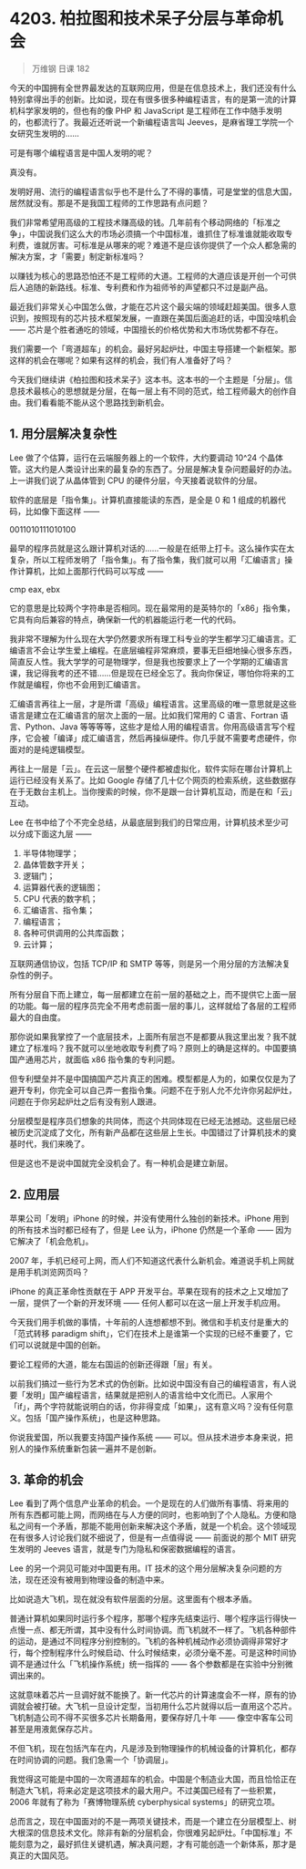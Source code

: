 # 4203. 柏拉图和技术呆子分层与革命机会
> 万维钢 日课 182

今天的中国拥有全世界最发达的互联网应用，但是在信息技术上，我们还没有什么特别拿得出手的创新。比如说，现在有很多很多种编程语言，有的是第一流的计算机科学家发明的，但也有的像 PHP 和 JavaScript 是工程师在工作中随手发明的，也都流行了。我最近还听说一个新编程语言叫 Jeeves，是麻省理工学院一个女研究生发明的……

可是有哪个编程语言是中国人发明的呢？

真没有。

发明好用、流行的编程语言似乎也不是什么了不得的事情，可是堂堂的信息大国，居然就没有。那是不是我国工程师的工作思路有点问题？

我们非常希望用高级的工程技术赚高级的钱。几年前有个移动网络的「标准之争」，中国说我们这么大的市场必须搞一个中国标准，谁抓住了标准谁就能收取专利费，谁就厉害。可标准是从哪来的呢？难道不是应该你提供了一个众人都急需的解决方案，才「需要」制定新标准吗？

以赚钱为核心的思路恐怕还不是工程师的大道。工程师的大道应该是开创一个可供后人追随的新路线。标准、专利费和作为祖师爷的声望都只不过是副产品。

最近我们非常关心中国怎么做，才能在芯片这个最尖端的领域赶超美国。很多人意识到，按照现有的芯片技术框架发展，一直跟在美国后面追赶的话，中国没啥机会 —— 芯片是个胜者通吃的领域，中国擅长的价格优势和大市场优势都不存在。

我们需要一个「弯道超车」的机会。最好另起炉灶，中国主导搭建一个新框架。那这样的机会在哪呢？如果有这样的机会，我们有人准备好了吗？

今天我们继续讲《柏拉图和技术呆子》这本书。这本书的一个主题是「分层」。信息技术最核心的思想就是分层，在每一层上有不同的范式，给工程师最大的创作自由。我们看看能不能从这个思路找到新机会。

## 1. 用分层解决复杂性

Lee 做了个估算，运行在云端服务器上的一个软件，大约要调动 10^24 个晶体管。这大约是人类设计出来的最复杂的东西了。分层是解决复杂问题最好的办法。上一讲我们说了从晶体管到 CPU 的硬件分层，今天接着说软件的分层。

软件的底层是「指令集」。计算机直接能读的东西，是全是 0 和 1 组成的机器代码，比如像下面这样 ——

0011010111010100

最早的程序员就是这么跟计算机对话的……一般是在纸带上打卡。这么操作实在太复杂，所以工程师发明了「指令集」。有了指令集，我们就可以用「汇编语言」操作计算机，比如上面那行代码可以写成 ——

cmp eax, ebx

它的意思是比较两个字符串是否相同。现在最常用的是英特尔的「x86」指令集，它具有向后兼容的特点，确保新一代的机器能运行老一代的代码。

我非常不理解为什么现在大学仍然要求所有理工科专业的学生都学习汇编语言。汇编语言不会让学生爱上编程。在底层编程非常麻烦，要事无巨细地操心很多东西，简直反人性。我大学学的可是物理学，但是我也按要求上了一个学期的汇编语言课，我记得我考的还不错……但是现在已经全忘了。我向你保证，哪怕你将来的工作就是编程，你也不会用到汇编语言。

汇编语言再往上一层，才是所谓「高级」编程语言。这里高级的唯一意思就是这些语言是建立在汇编语言的层次上面的一层。比如我们常用的 C 语言、Fortran 语言、Python、Java 等等等等，这些才是给人用的编程语言。你用高级语言写个程序，它会被「编译」成汇编语言，然后再操纵硬件。你几乎就不需要考虑硬件，你面对的是纯逻辑模型。

再往上一层是「云」。在云这一层整个硬件都被虚拟化，软件实际在哪台计算机上运行已经没有关系了。比如 Google 存储了几十亿个网页的检索系统，这些数据存在于无数台主机上。当你搜索的时候，你不是跟一台计算机互动，而是在和「云」互动。

Lee 在书中给了个不完全总结，从最底层到我们的日常应用，计算机技术至少可以分成下面这九层 ——

1. 半导体物理学；
2. 晶体管数字开关；
3. 逻辑门；
4. 运算器代表的逻辑图；
5. CPU 代表的数字机；
6. 汇编语言、指令集；
7. 编程语言；
8. 各种可供调用的公共库函数；
9. 云计算；

互联网通信协议，包括 TCP/IP 和 SMTP 等等，则是另一个用分层的方法解决复杂性的例子。

所有分层自下而上建立，每一层都建立在前一层的基础之上，而不提供它上面一层的功能。每一层的程序员完全不用考虑前面一层的事儿，这样就给了各层的工程师最大的自由度。

那你说如果我掌控了一个底层技术，上面所有层岂不是都要从我这里出发？我不就建立了标准吗？我不就可以坐地收取专利费了吗？原则上的确是这样的。中国要搞国产通用芯片，就面临 x86 指令集的专利问题。

但专利壁垒并不是中国搞国产芯片真正的困难。模型都是人为的，如果仅仅是为了避开专利，你完全可以自己弄一套指令集。问题不在于别人允不允许你另起炉灶，问题在于你另起炉灶之后有没有别人跟进。

分层模型是程序员们想象的共同体，而这个共同体现在已经无法撼动。这些层已经被历史沉淀成了文化，所有新产品都在这些层上生长。中国错过了计算机技术的奠基时代，我们来晚了。

但是这也不是说中国就完全没机会了。有一种机会是建立新层。

## 2. 应用层

苹果公司「发明」iPhone 的时候，并没有使用什么独创的新技术。iPhone 用到的所有技术当时都已经有了，但是 Lee 认为，iPhone 仍然是一个革命 —— 因为它解决了「机会危机」。

2007 年，手机已经可上网，而人们不知道这代表什么新机会。难道说手机上网就是用手机浏览网页吗？

iPhone 的真正革命性贡献在于 APP 开发平台。苹果在现有的技术之上又增加了一层，提供了一个新的开发环境 —— 任何人都可以在这一层上开发手机应用。

今天我们用手机做的事情，十年前的人连想都想不到。微信和手机支付是重大的「范式转移 paradigm shift」，它们在技术上是谁第一个实现的已经不重要了，它们可以说就是中国的创新。

要论工程师的大道，能左右国运的创新还得跟「层」有关。

以前我们搞过一些行为艺术式的伪创新。比如说中国没有自己的编程语言，有人说要「发明」国产编程语言，结果就是把别人的语言给中文化而已。人家用个「if」，两个字符就能说明白的话，你非得变成「如果」，这有意义吗？没有任何意义。包括「国产操作系统」，也是这种思路。

你说我爱国，所以我要支持国产操作系统 —— 可以。但从技术进步本身来说，把别人的操作系统重新包装一遍并不是创新。

## 3. 革命的机会

Lee 看到了两个信息产业革命的机会。一个是现在的人们做所有事情、将来用的所有东西都可能上网，而网络在与人方便的同时，也影响到了个人隐私。方便和隐私之间有一个矛盾，那能不能用创新来解决这个矛盾，就是一个机会。这个领域现在有很多人讨论我们就不细说了，但是有一点值得说 —— 前面说的那个 MIT 研究生发明的 Jeeves 语言，就是专门为隐私和保密数据编程的语言。

Lee 的另一个洞见可能对中国更有用。IT 技术的这个用分层解决复杂问题的方法，现在还没有被用到物理设备的制造中来。

比如说造大飞机，现在就没有软件层面的分层。这里面有个根本矛盾。

普通计算机如果同时运行多个程序，那哪个程序先结束运行、哪个程序运行得快一点慢一点、都无所谓，其中没有什么时间协调。而飞机就不一样了。飞机各种部件的运动，是通过不同程序分别控制的。飞机的各种机械动作必须协调得非常好才行，每个控制程序什么时候启动、什么时候结束，必须分毫不差。可是这种时间协调不是通过什么「飞机操作系统」统一指挥的 —— 各个参数都是在实验中分别微调出来的。

这就意味着芯片一旦调好就不能换了。新一代芯片的计算速度会不一样，原有的协调就会被打破。大飞机一旦设计定型，当初用什么芯片就得以后一直用这个芯片。飞机制造公司不得不买很多芯片长期备用，要保存好几十年 —— 像空中客车公司甚至是用液氮保存芯片。

不但飞机，现在包括汽车在内，凡是涉及到物理操作的机械设备的计算机化，都存在时间协调的问题。我们急需一个「协调层」。

我觉得这可能是中国的一次弯道超车的机会。中国是个制造业大国，而且恰恰正在制造大飞机，将来必定是这项技术的最大用户。不过美国已经有了一些积累，2006 年就有了称为「赛博物理系统 cyberphysical systems」的研究立项。

总而言之，现在中国面对的不是一两项关键技术，而是一个建立在分层模型上、树大根深的信息技术文化。除非有新的分层机会，你很难另起炉灶。「中国标准」不能刻意为之，最好抓住关键机遇，解决真问题，才有可能创造一个新体系，那才是真正的大国风范。




